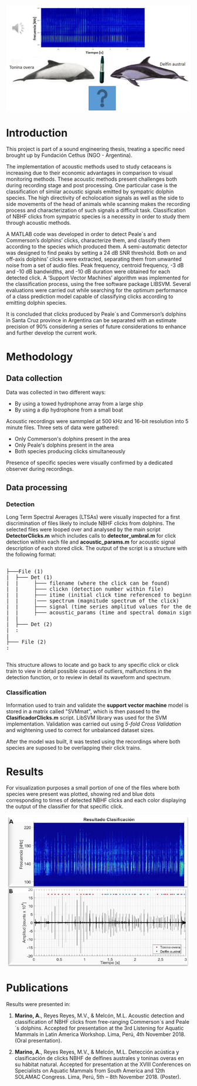 ![Intro](/Commersons-Peales-hydrophone.jpg)

# Introduction
This project is part of a sound engineering thesis, treating a specific need brought up by Fundación Cethus (NGO - Argentina).

The implementation of acoustic methods used to study cetaceans is increasing due to their economic advantages in comparison to visual monitoring methods. These acoustic methods present challenges both during recording stage and post processing. One particular case is the classification of similar acoustic signals emitted by sympatric dolphin species. The high directivity of echolocation signals as well as the side to side movements of the head of animals while scanning makes the recording process and characterization of such signals a difficult task. Classification of NBHF clicks from sympatric species is a necessity in order to study them through acoustic methods. 

A MATLAB code was developed in order to detect Peale´s and Commerson’s dolphins’ clicks, characterize them, and classify them according to the species which produced them. A semi-automatic detector was designed to find peaks by setting a 24 dB SNR threshold. Both on and off-axis dolphins’ clicks were extracted, separating them from unwanted noise from a set of audio files. Peak frequency, centroid frequency, -3 dB and -10 dB bandwidths, and -10 dB duration were obtained for each detected click. A ‘Support Vector Machines’ algorithm was implemented for the classification process, using the free software package LIBSVM. Several evaluations were carried out while searching for the optimum performance of a class prediction model capable of classifying clicks according to emitting dolphin species. 

It is concluded that clicks produced by Peale´s and Commerson’s dolphins in Santa Cruz province in Argentina can be separated with an estimate precision of 90% considering a series of future considerations to enhance and further develop the current work.

# Methodology
## Data collection
Data was collected in two different ways:
- By using a towed hydrophone array from a large ship
- By using a dip hydrophone from a small boat

Acoustic recordings were sammpled at 500 kHz and 16-bit resolution into 5 minute files.
Three sets of data were gathered:

- Only Commerson's dolphins present in the area
- Only Peale's dolphins present in the area
- Both species producing clicks simultaneously

Presence of specific species were visually confirmed by a dedicated observer during recordings.

## Data processing
### Detection
Long Term Spectral Averages (LTSAs) were visually inspected for a first discrimination of files likely to include NBHF clicks from dolphins. The selected files were looped over and analysed by the main script **DetectorClicks.m** which includes calls to **detector_umbral.m** for click detection witihin each file and **acoustic_params.m** for acoustic signal description of each stored click. The output of the script is a structure with the following format:
<pre>

├───File (1)
|  ├─── Det (1)
|  |     ├─── filename (where the click can be found)
|  |     ├─── clickn (detection number within file)
|  |     ├─── itime (initial click time referenced to beginning of file - datestr format)
|  |     |─── spectrum (magnitude spectrum of the click)
|  |     ├─── signal (time series amplitud values for the detection window of the click)
|  |     ├─── acoustic_params (time and spectral domain signal features)
|  |
|  ├─── Det (2)
|  :
|
├─── File (2)  
:

</pre>
This structure allows to locate and go back to any specific click or click train to view in detail possible causes of outliers, malfunctions in the detection function, or to review in detail its waveform and spectrum. 

### Classification
Information used to train and validate the **support vector machine** model is stored in a matrix called "SVMmat", which is then passed to the **ClasificadorClicks.m** script. LibSVM library was used for the SVM implementation. Validation was carried out using *5-fold Cross Validation* and wightening used to correct for unbalanced dataset sizes.

After the model was built, it was tested using the recordings where both species are suposed to be overlapping their click trains.

# Results
For visualization purposes a small portion of one of the files where both species were present was plotted, showing red and blue dots corresponding to times of detected NBHF clicks and each color displaying the output of the classifier for that specific click.

![Results](/Classifier-output.jpg)

# Publications

Results were presented in:

1.	**Marino, A.**, Reyes Reyes, M.V., & Melcón, M.L. Acoustic detection and classification of NBHF clicks from free-ranging Commerson´s and Peale´s dolphins. Accepted for presentation at the 3rd Listening for Aquatic Mammals in Latin America Workshop. Lima, Perú, 4th November 2018. (Oral presentation).

2.	**Marino, A.**, Reyes Reyes, M.V., & Melcón, M.L. Detección acústica y clasificación de clicks NBHF de delfines australes y toninas overas en su hábitat natural. Accepted for presentation at the XVIII Conferences on Specialists on Aquatic Mammals from South America and 12th SOLAMAC Congress. Lima, Perú, 5th – 8th November 2018. (Poster).
